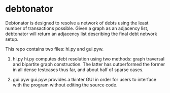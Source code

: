 # debtonator

Debtonator is designed to resolve a network of debts using the least number of transactions possible. Given a graph as an adjacency list, 
debtonator will return an adjacency list describing the final debt network setup.

This repo contains two files: hi.py and gui.pyw.

1. hi.py
  hi.py computes debt resolution using two methods: graph traversal and bipartite graph construction. The latter has outperformed the 
  former in all dense testcases thus far, and about half of sparse cases. 

2. gui.pyw
   gui.pyw provides a tkinter GUI in order for users to interface with the program without editing the source code.
